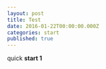 ```yaml
---
layout: post
title: Test
date: 2016-01-22T00:00:00.000Z
categories: start
published: true
---
```



quick **start 1**